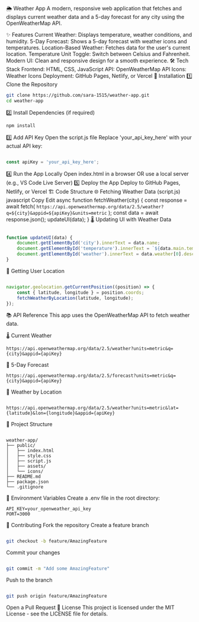 🌦️ Weather App
A modern, responsive web application that fetches and displays current weather data and a 5-day forecast for any city using the OpenWeatherMap API.

✨ Features
Current Weather: Displays temperature, weather conditions, and humidity.
5-Day Forecast: Shows a 5-day forecast with weather icons and temperatures.
Location-Based Weather: Fetches data for the user's current location.
Temperature Unit Toggle: Switch between Celsius and Fahrenheit.
Modern UI: Clean and responsive design for a smooth experience.
🛠️ Tech Stack
Frontend: HTML, CSS, JavaScript
API: OpenWeatherMap API
Icons: Weather Icons
Deployment: GitHub Pages, Netlify, or Vercel
🚀 Installation
1️⃣ Clone the Repository
```bash
git clone https://github.com/sara-1515/weather-app.git
cd weather-app
```
2️⃣ Install Dependencies (if required)
```bash
npm install
```
3️⃣ Add API Key
Open the script.js file
Replace 'your_api_key_here' with your actual API key:
```javascript

const apiKey = 'your_api_key_here';
```
4️⃣ Run the App Locally
Open index.html in a browser
OR use a local server (e.g., VS Code Live Server)
5️⃣ Deploy the App
Deploy to GitHub Pages, Netlify, or Vercel
🏗️ Code Structure
🌐 Fetching Weather Data (script.js)
javascript
Copy
Edit
async function fetchWeather(city) {
    const response = await fetch(
        `https://api.openweathermap.org/data/2.5/weather?q=${city}&appid=${apiKey}&units=metric`
    );
    const data = await response.json();
    updateUI(data);
}
🌡️ Updating UI with Weather Data
```javascript

function updateUI(data) {
    document.getElementById('city').innerText = data.name;
    document.getElementById('temperature').innerText = `${data.main.temp}°C`;
    document.getElementById('weather').innerText = data.weather[0].description;
}
```

📍 Getting User Location
```javascript

navigator.geolocation.getCurrentPosition((position) => {
    const { latitude, longitude } = position.coords;
    fetchWeatherByLocation(latitude, longitude);
});
```

📚 API Reference
This app uses the OpenWeatherMap API to fetch weather data.

🌡️ Current Weather
```url
https://api.openweathermap.org/data/2.5/weather?units=metric&q={city}&appid={apiKey}
```

📆 5-Day Forecast
```url
https://api.openweathermap.org/data/2.5/forecast?units=metric&q={city}&appid={apiKey}
```

📍 Weather by Location
```url

https://api.openweathermap.org/data/2.5/weather?units=metric&lat={latitude}&lon={longitude}&appid={apiKey}
```
📂 Project Structure
```pgsql

weather-app/
├── public/
│   ├── index.html
│   ├── style.css
│   ├── script.js
│   ├── assets/
│   └── icons/
├── README.md
├── package.json
└── .gitignore
```

🔧 Environment Variables
Create a .env file in the root directory:

```env
API_KEY=your_openweather_api_key
PORT=3000
```
🤝 Contributing
Fork the repository
Create a feature branch
```bash

git checkout -b feature/AmazingFeature
```
Commit your changes
```bash

git commit -m "Add some AmazingFeature"
```
Push to the branch
```bash

git push origin feature/AmazingFeature
```
Open a Pull Request
📜 License
This project is licensed under the MIT License - see the LICENSE file for details.




